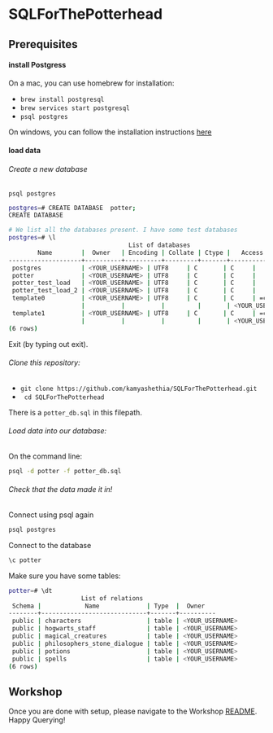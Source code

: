 # SQLForThePotterhead

## Prerequisites 
####  install Postgress 

On a mac, you can use homebrew for installation: 
- `brew install postgresql `
- `brew services start postgresql`
- `psql postgres`


On windows, you can follow the installation instructions [here](https://www.postgresql.org/download/windows/)

####  load data 

###### Create a new database 
`psql postgres`

```sh
postgres=# CREATE DATABASE  potter;
CREATE DATABASE

# We list all the databases present. I have some test databases 
postgres=# \l
                                 List of databases
        Name        |  Owner   | Encoding | Collate | Ctype |   Access privileges
--------------------+----------+----------+---------+-------+-----------------------
 postgres           | <YOUR_USERNAME> | UTF8     | C       | C     |
 potter             | <YOUR_USERNAME> | UTF8     | C       | C     |
 potter_test_load   | <YOUR_USERNAME> | UTF8     | C       | C     |
 potter_test_load_2 | <YOUR_USERNAME> | UTF8     | C       | C     |
 template0          | <YOUR_USERNAME> | UTF8     | C       | C     | =c/<YOUR_USERNAME>          +
                    |          |          |         |       | <YOUR_USERNAME>=CTc/<YOUR_USERNAME>
 template1          | <YOUR_USERNAME> | UTF8     | C       | C     | =c/<YOUR_USERNAME>          +
                    |          |          |         |       | <YOUR_USERNAME>=CTc/<YOUR_USERNAME>
(6 rows)

```

Exit (by typing out exit). 

###### Clone this repository: 
- `git clone https://github.com/kamyashethia/SQLForThePotterhead.git`
- ` cd SQLForThePotterhead`

There is a `potter_db.sql` in this filepath. 

###### Load data into our database:  
On the command line:
```sh
psql -d potter -f potter_db.sql
```

###### Check that the data made it in!
Connect using psql again
```sh
psql postgres
```

Connect to the database
```sh
\c potter
```

Make sure you have some tables: 
```sh
potter=# \dt
                    List of relations
 Schema |            Name             | Type  |  Owner
--------+-----------------------------+-------+----------
 public | characters                  | table | <YOUR_USERNAME>
 public | hogwarts_staff              | table | <YOUR_USERNAME>
 public | magical_creatures           | table | <YOUR_USERNAME>
 public | philosophers_stone_dialogue | table | <YOUR_USERNAME>
 public | potions                     | table | <YOUR_USERNAME>
 public | spells                      | table | <YOUR_USERNAME>
(6 rows)

```

## Workshop

Once you are done with setup, please navigate to the Workshop [README](Workshop/README.md). Happy Querying!